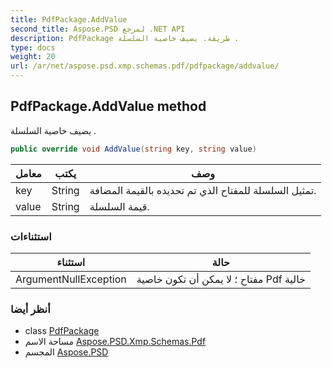 ```yaml
---
title: PdfPackage.AddValue
second_title: Aspose.PSD لمرجع .NET API
description: PdfPackage طريقة. يضيف خاصية السلسلة .
type: docs
weight: 20
url: /ar/net/aspose.psd.xmp.schemas.pdf/pdfpackage/addvalue/
---
```

## PdfPackage.AddValue method

يضيف خاصية السلسلة .

```csharp
public override void AddValue(string key, string value)
```

| معامل | يكتب | وصف |
| --- | --- | --- |
| key | String | تمثيل السلسلة للمفتاح الذي تم تحديده بالقيمة المضافة. |
| value | String | قيمة السلسلة. |

### استثناءات

| استثناء | حالة |
| --- | --- |
| ArgumentNullException | مفتاح ؛ لا يمكن أن تكون خاصية Pdf خالية |

### أنظر أيضا

* class [PdfPackage](../)
* مساحة الاسم [Aspose.PSD.Xmp.Schemas.Pdf](../../pdfpackage/)
* المجسم [Aspose.PSD](../../../)


